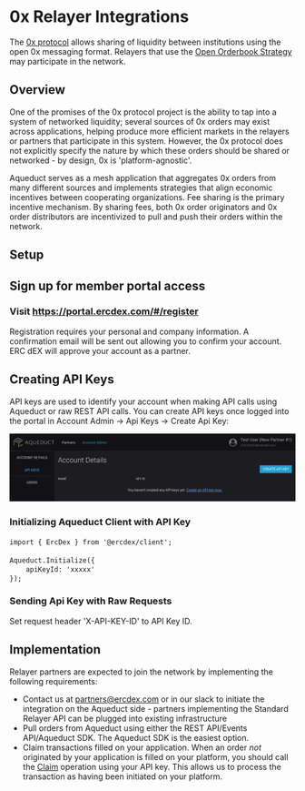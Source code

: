 # 0x Relayer Integrations

The [0x protocol](https://0xproject.com/) allows sharing of liquidity between institutions using the open 0x messaging format. Relayers that use the [Open Orderbook Strategy](https://0xproject.com/wiki#Open-Orderbook) may participate in the network.

## Overview

One of the promises of the 0x protocol project is the ability to tap into a system of networked liquidity; several sources of 0x orders may exist across applications, helping produce more efficient markets in the relayers or partners that participate in this system. However, the 0x protocol does not explicitly specify the nature by which these orders should be shared or networked - by design, 0x is 'platform-agnostic'.

Aqueduct serves as a mesh application that aggregates 0x orders from many different sources and implements strategies that align economic incentives between cooperating organizations. Fee sharing is the primary incentive mechanism. By sharing fees, both 0x order originators and 0x order distributors are incentivized to pull and push their orders within the network.

## Setup

## Sign up for member portal access

### Visit https://portal.ercdex.com/#/register

Registration requires your personal and company information. A confirmation email will be sent out allowing you to confirm your account. ERC dEX will approve your account as a partner.

## Creating API Keys

API keys are used to identify your account when making API calls using Aqueduct or raw REST API calls. You can create API keys once logged into the portal in Account Admin -> Api Keys -> Create Api Key:

![API Keys](./screenshots/api-keys.png)

### Initializing Aqueduct Client with API Key

```
import { ErcDex } from '@ercdex/client';

Aqueduct.Initialize({
    apiKeyId: 'xxxxx'
});
```

### Sending Api Key with Raw Requests

Set request header 'X-API-KEY-ID' to API Key ID.

## Implementation

Relayer partners are expected to join the network by implementing the following requirements:

- Contact us at partners@ercdex.com or in our slack to initiate the integration on the Aqueduct side - partners implementing the Standard Relayer API can be plugged into existing infrastructure
- Pull orders from Aqueduct using either the REST API/Events API/Aqueduct SDK. The Aqueduct SDK is the easiest option.
- Claim transactions filled on your application. When an order *not* originated by your application is filled on your platform, you should call the [Claim](https://aqueduct.ercdex.com/rest.html#operation/Claim) operation using your API key. This allows us to process the transaction as having been initiated on your platform.


